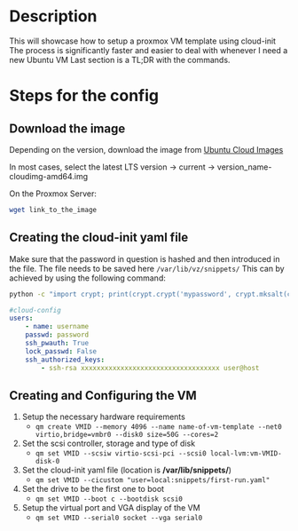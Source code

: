 # Description

This will showcase how to setup a proxmox VM template using cloud-init
The process is significantly faster and easier to deal with whenever I need a new Ubuntu VM
Last section is a TL;DR with the commands.

# Steps for the config

## Download the image
Depending on the version, download the image from [Ubuntu Cloud Images](http://cloud-images.ubuntu.com/)

In most cases, select the latest LTS version -> current -> version_name-cloudimg-amd64.img

On the Proxmox Server:

```bash
wget link_to_the_image
```

## Creating the cloud-init yaml file

Make sure that the password in question is hashed and then introduced in the file.
The file needs to be saved here `/var/lib/vz/snippets/`
This can by achieved by using the following command:

```bash
python -c "import crypt; print(crypt.crypt('mypassword', crypt.mksalt(crypt.METHOD_SHA512)))"
```

```yaml
#cloud-config
users:
    - name: username
    passwd: password
    ssh_pwauth: True
    lock_passwd: False
    ssh_authorized_keys:
        - ssh-rsa xxxxxxxxxxxxxxxxxxxxxxxxxxxxxxxxxxx user@host
```

## Creating and Configuring the VM

1. Setup the necessary hardware requirements
   - `qm create VMID --memory 4096 --name name-of-vm-template --net0 virtio,bridge=vmbr0 --disk0 size=50G --cores=2`
2. Set the scsi controller, storage and type of disk
   - `qm set VMID --scsiw virtio-scsi-pci --scsi0 local-lvm:vm-VMID-disk-0`
3. Set the cloud-init yaml file (location is **/var/lib/snippets/**)
   - `qm set VMID --cicustom "user=local:snippets/first-run.yaml"`
4. Set the drive to be the first one to boot
   - `qm set VMID --boot c --bootdisk scsi0`
5. Setup the virtual port and VGA display of the VM
   - `qm set VMID --serial0 socket --vga serial0`


